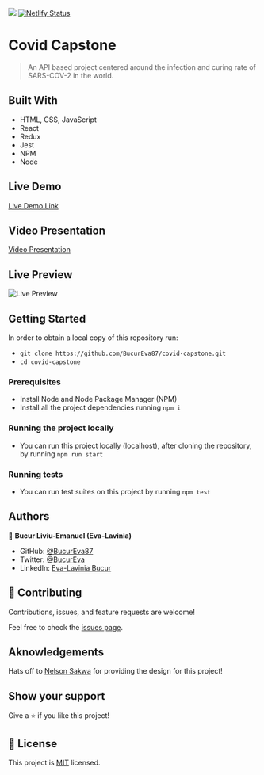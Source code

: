 ![](https://img.shields.io/badge/Microverse-blueviolet)
[![Netlify Status](https://api.netlify.com/api/v1/badges/e6412c78-4e7b-4ed1-8194-45605f6b6dfe/deploy-status)](https://app.netlify.com/sites/covid-capstone/deploys)

# Covid Capstone

> An API based project centered around the infection and curing rate of SARS-COV-2 in the world.


## Built With

- HTML, CSS, JavaScript
- React
- Redux
- Jest
- NPM
- Node

## Live Demo

[Live Demo Link](https://covid-capstone.netlify.app/)

## Video Presentation

[Video Presentation](https://www.loom.com/share/0933d4604c8d420f9dc3e234e8b78cfd)

## Live Preview

![Live Preview](https://i.postimg.cc/k4z9PCc4/Screenshot-from-2022-10-23-00-53-22.png)


## Getting Started

In order to obtain a local copy of this repository run:

- `git clone https://github.com/BucurEva87/covid-capstone.git`
- `cd covid-capstone`

### Prerequisites

- Install Node and Node Package Manager (NPM)
- Install all the project dependencies running `npm i`

### Running the project locally

- You can run this project locally (localhost), after cloning the repository, by running `npm run start`

### Running tests

- You can run test suites on this project by running `npm test`

## Authors

👤 **Bucur Liviu-Emanuel (Eva-Lavinia)**

- GitHub: [@BucurEva87](https://github.com/BucurEva87)
- Twitter: [@BucurEva](https://twitter.com/BucurEva)
- LinkedIn: [Eva-Lavinia Bucur](https://www.linkedin.com/in/eva-lavinia-bucur)

## 🤝 Contributing

Contributions, issues, and feature requests are welcome!

Feel free to check the [issues page](../../issues/).

## Aknowledgements

Hats off to [Nelson Sakwa](https://www.behance.net/sakwadesignstudio) for providing the design for this project!

## Show your support

Give a ⭐️ if you like this project!

## 📝 License

This project is [MIT](./LICENSE) licensed.
